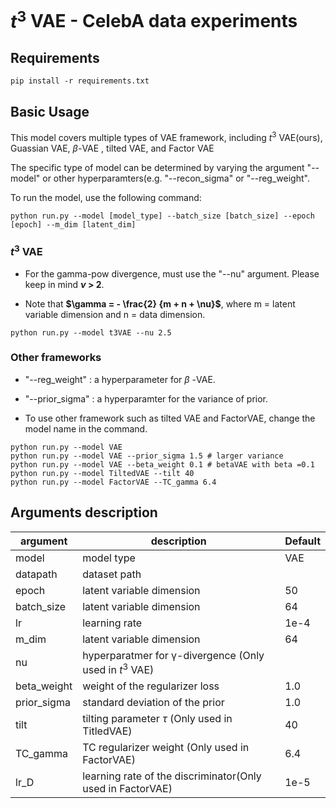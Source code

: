 # $t^3$ VAE - CelebA data experiments


## Requirements

```
pip install -r requirements.txt
```

## Basic Usage

This model covers multiple types of VAE framework, including $t^3$ VAE(ours), Guassian VAE, $\beta$-VAE , tilted VAE, and Factor VAE

The specific type of model can be determined by varying the argument "--model" or other hyperparamters(e.g. "--recon_sigma" or "--reg_weight".

To run the model, use the following command:

```
python run.py --model [model_type] --batch_size [batch_size] --epoch [epoch] --m_dim [latent_dim]
```

### $t^3$ VAE

- For the gamma-pow divergence, must use the "--nu" argument. Please keep in mind **$\nu$ > 2**.

- Note that **$\gamma = - \frac{2} {m + n + \nu}$**, where m = latent variable dimension and n = data dimension.

```
python run.py --model t3VAE --nu 2.5
```

### Other frameworks

- "--reg_weight" : a hyperparameter for $\beta$ -VAE.

- "--prior_sigma" : a hyperparamter for the variance of prior. 

- To use other framework such as tilted VAE and FactorVAE, change the model name in the command. 

```
python run.py --model VAE
python run.py --model VAE --prior_sigma 1.5 # larger variance
python run.py --model VAE --beta_weight 0.1 # betaVAE with beta =0.1
python run.py --model TiltedVAE --tilt 40
python run.py --model FactorVAE --TC_gamma 6.4
```

## Arguments description

|argument|description|Default|
|------|---|---|
|model|model type|VAE|
|datapath|dataset path||
|epoch|latent variable dimension|50|
|batch_size|latent variable dimension|64|
|lr| learning rate|1e-4|
|m_dim|latent variable dimension|64|
|nu|hyperparatmer for γ-divergence (Only used in $t^3$ VAE)||
|beta_weight|weight of the regularizer loss| 1.0|
|prior_sigma|standard deviation of the prior| 1.0|
|tilt|tilting parameter $\tau$ (Only used in TitledVAE)| 40|
|TC_gamma|TC regularizer weight (Only used in FactorVAE)| 6.4|
|lr_D|learning rate of the discriminator(Only used in FactorVAE)| 1e-5|
